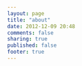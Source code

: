 ```yaml
---
layout: page
title: "about"
date: 2012-12-09 20:48
comments: false
sharing: true
published: false
footer: true
---
```



